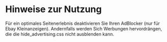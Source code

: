 # Hinweise zur Nutzung

Für ein optimales Seitenerlebnis deaktivieren Sie Ihren AdBlocker (nur für Ebay Kleinanzeigen). Andernfalls werden Sich Werbungen hervordrängen, die die hide_advertising.css nicht ausblenden kann.